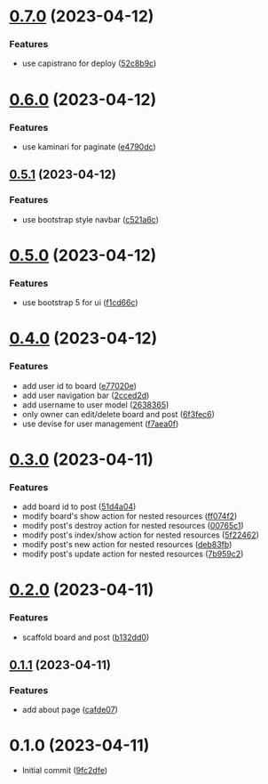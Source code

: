 # [0.7.0](https://github.com/alexcode-cc/Rails501/compare/0.6.0...0.7.0) (2023-04-12)


### Features

* use capistrano for deploy ([52c8b9c](https://github.com/alexcode-cc/Rails501/commit/52c8b9c7bae2af956e31c891ce8daab08343db3f))



# [0.6.0](https://github.com/alexcode-cc/Rails501/compare/0.5.1...0.6.0) (2023-04-12)


### Features

* use kaminari for paginate ([e4790dc](https://github.com/alexcode-cc/Rails501/commit/e4790dc6c1deb0b33d98417611e1f443c564047c))



## [0.5.1](https://github.com/alexcode-cc/Rails501/compare/0.5.0...0.5.1) (2023-04-12)


### Features

* use bootstrap style navbar ([c521a6c](https://github.com/alexcode-cc/Rails501/commit/c521a6cac014e4cc1a0cb234a364ee93325b05fa))



# [0.5.0](https://github.com/alexcode-cc/Rails501/compare/0.4.0...0.5.0) (2023-04-12)


### Features

* use bootstrap 5 for ui ([f1cd66c](https://github.com/alexcode-cc/Rails501/commit/f1cd66c9a5afad35001129c2ae4deac549601bcd))



# [0.4.0](https://github.com/alexcode-cc/Rails501/compare/0.3.0...0.4.0) (2023-04-12)


### Features

* add user id to board ([e77020e](https://github.com/alexcode-cc/Rails501/commit/e77020e81092fc6f72f836ed4691f16cd54b4426))
* add user navigation bar ([2cced2d](https://github.com/alexcode-cc/Rails501/commit/2cced2de7cf47353a6d6d92ff957a5ce76170622))
* add username to user model ([2638365](https://github.com/alexcode-cc/Rails501/commit/2638365ba1628fc6ffe75c1bd8c667486802eb34))
* only owner can edit/delete board and post ([6f3fec6](https://github.com/alexcode-cc/Rails501/commit/6f3fec6cfbcf557b1c62b1fa49a05656460f5a31))
* use devise for user management ([f7aea0f](https://github.com/alexcode-cc/Rails501/commit/f7aea0ffdd0e628c0848fc680908b96e36a56a36))



# [0.3.0](https://github.com/alexcode-cc/Rails501/compare/0.2.0...0.3.0) (2023-04-11)


### Features

* add board id to post ([51d4a04](https://github.com/alexcode-cc/Rails501/commit/51d4a0432fcbb91ca7394a88b65fa412697f7e77))
* modify board's show action for nested resources ([ff074f2](https://github.com/alexcode-cc/Rails501/commit/ff074f246a332f1cebe3c5ec826b752cab24f202))
* modify post's destroy action for nested resources ([00765c1](https://github.com/alexcode-cc/Rails501/commit/00765c1ee6b52a9b80061a618fc3f411c8b3266b))
* modify post's index/show action for nested resources ([5f22462](https://github.com/alexcode-cc/Rails501/commit/5f2246239e98a16450ae442089d363d8b8672ccd))
* modify post's new action for nested resources ([deb83fb](https://github.com/alexcode-cc/Rails501/commit/deb83fbc39bf754a476392ec4943e9a668de50fa))
* modify post's update action for nested resources ([7b959c2](https://github.com/alexcode-cc/Rails501/commit/7b959c28faf2104d22c62c890be8b628788000e2))



# [0.2.0](https://github.com/alexcode-cc/Rails501/compare/0.1.1...0.2.0) (2023-04-11)


### Features

* scaffold board and post ([b132dd0](https://github.com/alexcode-cc/Rails501/commit/b132dd00659dcee00551b965e78b8491a9f91ba4))



## [0.1.1](https://github.com/alexcode-cc/Rails501/compare/0.1.0...0.1.1) (2023-04-11)


### Features

* add about page ([cafde07](https://github.com/alexcode-cc/Rails501/commit/cafde072519cfeb799a73276154ff5160441d279))



# 0.1.0 (2023-04-11)

* Initial commit ([9fc2dfe](https://github.com/alexcode-cc/Rails501/commit/9fc2dfe))



